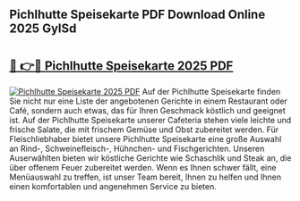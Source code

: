 ## Pichlhutte Speisekarte PDF Download Online 2025 GylSd

# <h2><a href="http://gc813y8.nevu.top/?p=Pichlhutte+Speisekarte">🔗 👉🔴 Pichlhutte Speisekarte 2025 PDF</a></h2>

[![Pichlhutte Speisekarte 2025 PDF](https://i.imgur.com/dBaPXMq.png)](http://gc813y8.nevu.top/?p=Pichlhutte+Speisekarte)
Auf der Pichlhutte Speisekarte finden Sie nicht nur eine Liste der angebotenen Gerichte in einem Restaurant oder Café, sondern auch etwas, das für Ihren Geschmack köstlich und geeignet ist. Auf der Pichlhutte Speisekarte unserer Cafeteria stehen viele leichte und frische Salate, die mit frischem Gemüse und Obst zubereitet werden. Für Fleischliebhaber bietet unsere Pichlhutte Speisekarte eine große Auswahl an Rind-, Schweinefleisch-, Hühnchen- und Fischgerichten. Unseren Auserwählten bieten wir köstliche Gerichte wie Schaschlik und Steak an, die über offenem Feuer zubereitet werden. Wenn es Ihnen schwer fällt, eine Menüauswahl zu treffen, ist unser Team bereit, Ihnen zu helfen und Ihnen einen komfortablen und angenehmen Service zu bieten.
